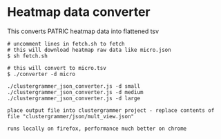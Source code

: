 # Heatmap data converter
This converts PATRIC heatmap data into flattened tsv

```
# uncomment lines in fetch.sh to fetch
# this will download heatmap raw data like micro.json
$ sh fetch.sh

# this will convert to micro.tsv
$ ./converter -d micro

./clustergrammer_json_converter.js -d small
./clustergrammer_json_converter.js -d medium
./clustergrammer_json_converter.js -d large

place output file into clustergrammer project - replace contents of file "clustergrammer/json/mult_view.json"

runs locally on firefox, performance much better on chrome
```